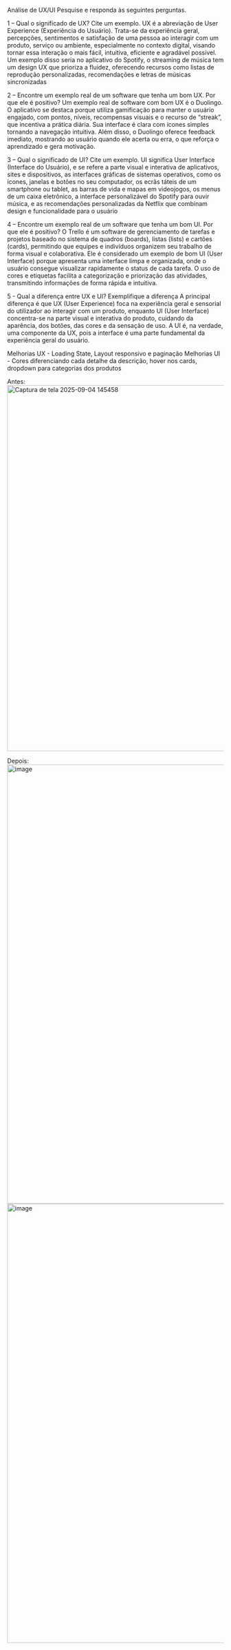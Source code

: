 Análise de UX/UI
Pesquise e responda às seguintes perguntas.

1 – Qual o significado de UX? Cite um exemplo.
UX é a abreviação de User Experience (Experiência do Usuário). Trata-se da experiência geral, percepções, sentimentos e satisfação de uma pessoa ao interagir com um produto, 
serviço ou ambiente, especialmente no contexto digital, visando tornar essa interação o mais fácil, intuitiva, eficiente e agradável possível. Um exemplo disso seria no aplicativo do Spotify, 
o streaming de música tem um design UX que prioriza a fluidez, oferecendo recursos como listas de reprodução personalizadas, recomendações e letras de músicas sincronizadas 

2 – Encontre um exemplo real de um software que tenha um bom UX. Por que ele é
positivo?
Um exemplo real de software com bom UX é o Duolingo. O aplicativo se destaca porque utiliza gamificação para manter o usuário engajado, com pontos, níveis, recompensas visuais e o recurso de
“streak”, que incentiva a prática diária. Sua interface é clara com ícones simples tornando a navegação intuitiva. Além disso, o Duolingo oferece
feedback imediato, mostrando ao usuário quando ele acerta ou erra, o que reforça o aprendizado e gera motivação.

3 – Qual o significado de UI? Cite um exemplo.
UI significa User Interface (Interface do Usuário), e se refere a parte visual e interativa de aplicativos, sites e dispositivos, as interfaces gráficas de sistemas operativos, como os ícones,
janelas e botões no seu computador, os ecrãs táteis de um smartphone ou tablet, as barras de vida e mapas em videojogos, os menus de um caixa eletrônico, a interface personalizável do Spotify para 
ouvir música, e as recomendações personalizadas da Netflix que combinam design e funcionalidade para o usuário

4 – Encontre um exemplo real de um software que tenha um bom UI. Por que ele é
positivo?
O Trello é um software de gerenciamento de tarefas e projetos baseado no sistema de quadros (boards), listas (lists) e cartões (cards), permitindo que equipes e indivíduos organizem seu trabalho de 
forma visual e colaborativa. Ele é considerado um exemplo de bom UI (User Interface) porque apresenta uma interface limpa e organizada, onde o usuário consegue visualizar rapidamente o status de cada tarefa. 
O uso de cores e etiquetas facilita a categorização e priorização das atividades, transmitindo informações de forma rápida e intuitiva. 

5 - Qual a diferença entre UX e UI? Exemplifique a diferença
A principal diferença é que UX (User Experience) foca na experiência geral e sensorial do utilizador ao interagir com um produto, enquanto UI (User Interface) concentra-se na parte visual e interativa do
produto, cuidando da aparência, dos botões, das cores e da sensação de uso. A UI é, na verdade, uma componente da UX, pois a interface é uma parte fundamental da experiência geral do usuário. 



Melhorias UX - Loading State, Layout responsivo e paginação 
Melhorias UI - Cores diferenciando cada detalhe da descrição, hover nos cards, dropdown para categorias dos produtos


Antes: 
<img width="1886" height="850" alt="Captura de tela 2025-09-04 145458" src="https://github.com/user-attachments/assets/b4ade242-2216-4a9a-b602-2daacd80f391" />

Depois:
<img width="1920" height="1020" alt="image" src="https://github.com/user-attachments/assets/7f0f7e6f-0348-4077-b63c-011b4a5e8e83" />
<img width="1920" height="1020" alt="image" src="https://github.com/user-attachments/assets/3b7f5046-19d9-4d80-ae21-ef3604d6c762" />

